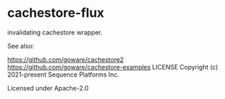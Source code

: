 # cachestore-flux

invalidating cachestore wrapper.

See also:

https://github.com/goware/cachestore2
https://github.com/goware/cachestore-examples
LICENSE
Copyright (c) 2021-present Sequence Platforms Inc.

Licensed under Apache-2.0